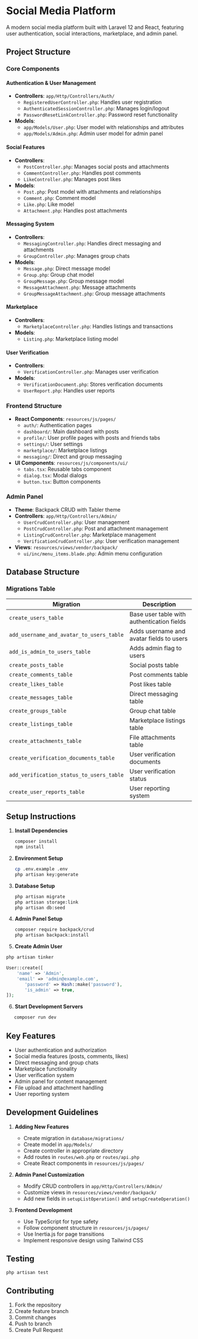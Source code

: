 # Social Media Platform

A modern social media platform built with Laravel 12 and React, featuring user authentication, social interactions, marketplace, and admin panel.

## Project Structure

### Core Components

#### Authentication & User Management
- **Controllers**: `app/Http/Controllers/Auth/`
  - `RegisteredUserController.php`: Handles user registration
  - `AuthenticatedSessionController.php`: Manages login/logout
  - `PasswordResetLinkController.php`: Password reset functionality
- **Models**: 
  - `app/Models/User.php`: User model with relationships and attributes
  - `app/Models/Admin.php`: Admin user model for admin panel

#### Social Features
- **Controllers**: 
  - `PostController.php`: Manages social posts and attachments
  - `CommentController.php`: Handles post comments
  - `LikeController.php`: Manages post likes
- **Models**:
  - `Post.php`: Post model with attachments and relationships
  - `Comment.php`: Comment model
  - `Like.php`: Like model
  - `Attachment.php`: Handles post attachments

#### Messaging System
- **Controllers**: 
  - `MessagingController.php`: Handles direct messaging and attachments
  - `GroupController.php`: Manages group chats
- **Models**:
  - `Message.php`: Direct message model
  - `Group.php`: Group chat model
  - `GroupMessage.php`: Group message model
  - `MessageAttachment.php`: Message attachments
  - `GroupMessageAttachment.php`: Group message attachments

#### Marketplace
- **Controllers**: 
  - `MarketplaceController.php`: Handles listings and transactions
- **Models**:
  - `Listing.php`: Marketplace listing model

#### User Verification
- **Controllers**: 
  - `VerificationController.php`: Manages user verification
- **Models**:
  - `VerificationDocument.php`: Stores verification documents
  - `UserReport.php`: Handles user reports

### Frontend Structure
- **React Components**: `resources/js/pages/`
  - `auth/`: Authentication pages
  - `dashboard/`: Main dashboard with posts
  - `profile/`: User profile pages with posts and friends tabs
  - `settings/`: User settings
  - `marketplace/`: Marketplace listings
  - `messaging/`: Direct and group messaging
- **UI Components**: `resources/js/components/ui/`
  - `tabs.tsx`: Reusable tabs component
  - `dialog.tsx`: Modal dialogs
  - `button.tsx`: Button components

### Admin Panel
- **Theme**: Backpack CRUD with Tabler theme
- **Controllers**: `app/Http/Controllers/Admin/`
  - `UserCrudController.php`: User management
  - `PostCrudController.php`: Post and attachment management
  - `ListingCrudController.php`: Marketplace management
  - `VerificationCrudController.php`: User verification management
- **Views**: `resources/views/vendor/backpack/`
  - `ui/inc/menu_items.blade.php`: Admin menu configuration

## Database Structure

### Migrations Table

| Migration | Description |
|-----------|-------------|
| `create_users_table` | Base user table with authentication fields |
| `add_username_and_avatar_to_users_table` | Adds username and avatar fields to users |
| `add_is_admin_to_users_table` | Adds admin flag to users |
| `create_posts_table` | Social posts table |
| `create_comments_table` | Post comments table |
| `create_likes_table` | Post likes table |
| `create_messages_table` | Direct messaging table |
| `create_groups_table` | Group chat table |
| `create_listings_table` | Marketplace listings table |
| `create_attachments_table` | File attachments table |
| `create_verification_documents_table` | User verification documents |
| `add_verification_status_to_users_table` | User verification status |
| `create_user_reports_table` | User reporting system |

## Setup Instructions

1. **Install Dependencies**
    ```bash
    composer install
   npm install
    ```

2. **Environment Setup**
    ```bash
   cp .env.example .env
    php artisan key:generate
    ```

3. **Database Setup**
    ```bash
    php artisan migrate
   php artisan storage:link
   php artisan db:seed
   ```

4. **Admin Panel Setup**
    ```bash
    composer require backpack/crud
    php artisan backpack:install
    ```

5. **Create Admin User**
```bash
php artisan tinker
```
```php
User::create([
    'name' => 'Admin',
    'email' => 'admin@example.com',
       'password' => Hash::make('password'),
       'is_admin' => true,
]);
```

6. **Start Development Servers**
```bash
   composer run dev
   ```

## Key Features

- User authentication and authorization
- Social media features (posts, comments, likes)
- Direct messaging and group chats
- Marketplace functionality
- User verification system
- Admin panel for content management
- File upload and attachment handling
- User reporting system

## Development Guidelines

1. **Adding New Features**
   - Create migration in `database/migrations/`
   - Create model in `app/Models/`
   - Create controller in appropriate directory
   - Add routes in `routes/web.php` or `routes/api.php`
   - Create React components in `resources/js/pages/`

2. **Admin Panel Customization**
   - Modify CRUD controllers in `app/Http/Controllers/Admin/`
   - Customize views in `resources/views/vendor/backpack/`
   - Add new fields in `setupListOperation()` and `setupCreateOperation()`

3. **Frontend Development**
   - Use TypeScript for type safety
   - Follow component structure in `resources/js/pages/`
   - Use Inertia.js for page transitions
   - Implement responsive design using Tailwind CSS

## Testing

```bash
php artisan test
```

## Contributing

1. Fork the repository
2. Create feature branch
3. Commit changes
4. Push to branch
5. Create Pull Request